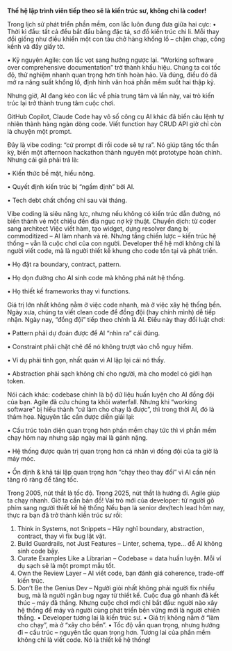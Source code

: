 __Thế hệ lập trình viên tiếp theo sẽ là kiến trúc sư, không chỉ là coder!__

Trong lịch sử phát triển phần mềm, con lắc luôn đung đưa giữa hai cực:
• Thời kì đầu: tất cả đều bắt đầu bằng đặc tả, sơ đồ kiến trúc chi li. Mỗi thay đổi giống như điều khiển một con tàu chở hàng khổng lồ – chậm chạp, cồng kềnh và đầy giấy tờ.

• Kỷ nguyên Agile: con lắc vọt sang hướng ngược lại. “Working software over comprehensive documentation” trở thành khẩu hiệu. Chúng ta coi tốc độ, thử nghiệm nhanh quan trọng hơn tính hoàn hảo. Và đúng, điều đó đã mở ra năng suất khổng lồ, định hình văn hoá phần mềm suốt hai thập kỷ.

Nhưng giờ, AI đang kéo con lắc về phía trung tâm và lần này, vai trò kiến trúc lại trở thành trung tâm cuộc chơi.

GitHub Copilot, Claude Code hay vô số công cụ AI khác đã biến câu lệnh tự nhiên thành hàng ngàn dòng code. Viết function hay CRUD API giờ chỉ còn là chuyện một prompt.

Đây là vibe coding: “cứ prompt đi rồi code sẽ tự ra”. Nó giúp tăng tốc thần kỳ, biến một afternoon hackathon thành nguyên một prototype hoàn chỉnh. Nhưng cái giá phải trả là:

• Kiến thức bề mặt, hiểu nông.

• Quyết định kiến trúc bị “ngầm định” bởi AI.

• Tech debt chất chồng chỉ sau vài tháng.

Vibe coding là siêu năng lực, nhưng nếu không có kiến trúc dẫn đường, nó biến thành vé một chiều đến địa ngục nợ kỹ thuật.
Chuyển dịch: từ coder sang architect
Việc viết hàm, tạo widget, dựng resolver đang bị commoditized – AI làm nhanh và rẻ. Nhưng tầng chiến lược – kiến trúc hệ thống – vẫn là cuộc chơi của con người.
Developer thế hệ mới không chỉ là người viết code, mà là người thiết kế khung cho code tồn tại và phát triển.

• Họ đặt ra boundary, contract, pattern.

• Họ dọn đường cho AI sinh code mà không phá nát hệ thống.

• Họ thiết kế frameworks thay vì functions.

Giá trị lớn nhất không nằm ở việc code nhanh, mà ở việc xây hệ thống bền.
Ngày xưa, chúng ta viết clean code để đồng đội (hay chính mình) dễ tiếp nhận.
Ngày nay, “đồng đội” tiếp theo chính là AI.
Điều này thay đổi luật chơi:

• Pattern phải dự đoán được để AI “nhìn ra” cái đúng.

• Constraint phải chặt chẽ để nó không trượt vào chỗ nguy hiểm.

• Ví dụ phải tinh gọn, nhất quán vì AI lặp lại cái nó thấy.

• Abstraction phải sạch không chỉ cho người, mà cho model có giới hạn token.

Nói cách khác: codebase chính là bộ dữ liệu huấn luyện cho AI đồng đội của bạn.
Agile đã cứu chúng ta khỏi waterfall. Nhưng khi “working software” bị hiểu thành “cứ làm cho chạy là được”, thì trong thời AI, đó là thảm họa.
Nguyên tắc cần được diễn giải lại:

• Cấu trúc toàn diện quan trọng hơn phần mềm chạy tức thì vì phần mềm chạy hôm nay nhưng sập ngày mai là gánh nặng.

• Hệ thống được quản trị quan trọng hơn cá nhân vì đồng đội của ta giờ là máy móc.

• Ổn định & khả tái lập quan trọng hơn “chạy theo thay đổi” vì AI cần nền tảng rõ ràng để tăng tốc.

Trong 2005, nút thắt là tốc độ. Trong 2025, nút thắt là hướng đi.
Agile giúp ta chạy nhanh. Giờ ta cần bản đồ!
Vai trò mới của developer: từ người gõ phím sang người thiết kế hệ thống
Nếu bạn là senior dev/tech lead hôm nay, thực ra bạn đã trở thành kiến trúc sư rồi:

1. Think in Systems, not Snippets
– Hãy nghĩ boundary, abstraction, contract, thay vì fix bug lặt vặt.
2. Build Guardrails, not Just Features
– Linter, schema, type… để AI không sinh code bậy.
3. Curate Examples Like a Librarian
– Codebase = data huấn luyện. Mỗi ví dụ sạch sẽ là một prompt mẫu tốt.
4. Own the Review Layer
– AI viết code, bạn đánh giá coherence, trade-off kiến trúc.
5. Don’t Be the Genius Dev
– Người giỏi nhất không phải người fix nhiều bug, mà là người ngăn bug ngay từ thiết kế.
Cuộc đua gõ nhanh đã kết thúc – máy đã thắng. Nhưng cuộc chơi mới chỉ bắt đầu: người nào xây hệ thống để máy và người cùng phát triển bền vững mới là người chiến thắng.
• Developer tương lai là kiến trúc sư.
• Giá trị không nằm ở “làm cho chạy”, mà ở “xây cho bền”.
• Tốc độ vẫn quan trọng, nhưng hướng đi – cấu trúc – nguyên tắc quan trọng hơn.
Tương lai của phần mềm không chỉ là viết code. Nó là thiết kế hệ thống!
